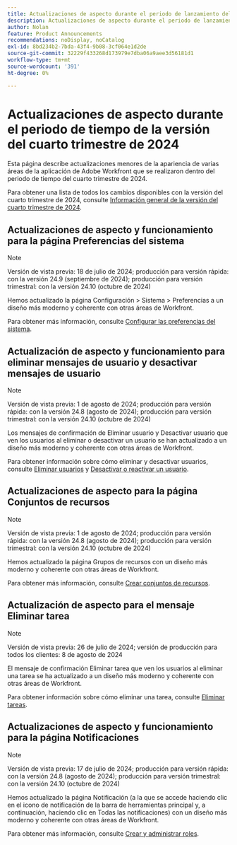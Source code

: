 ```yaml
---
title: Actualizaciones de aspecto durante el periodo de lanzamiento del cuarto trimestre de 2024
description: Actualizaciones de aspecto durante el periodo de lanzamiento del cuarto trimestre de 2024
author: Nolan
feature: Product Announcements
recommendations: noDisplay, noCatalog
exl-id: 8bd234b2-7bda-43f4-9b08-3cf064e1d2de
source-git-commit: 32229f433268d173979e7dba06a9aee3d56181d1
workflow-type: tm+mt
source-wordcount: '391'
ht-degree: 0%

---
```


# Actualizaciones de aspecto durante el periodo de tiempo de la versión del cuarto trimestre de 2024

Esta página describe actualizaciones menores de la apariencia de varias áreas de la aplicación de Adobe Workfront que se realizaron dentro del periodo de tiempo del cuarto trimestre de 2024.

Para obtener una lista de todos los cambios disponibles con la versión del cuarto trimestre de 2024, consulte [Información general de la versión del cuarto trimestre de 2024](/help/quicksilver/product-announcements/product-releases/24-q4-release-activity/24-q4-release-overview.md).

## Actualizaciones de aspecto y funcionamiento para la página Preferencias del sistema

>[!NOTE]
>
>Versión de vista previa: 18 de julio de 2024; producción para versión rápida: con la versión 24.9 (septiembre de 2024); producción para versión trimestral: con la versión 24.10 (octubre de 2024)

Hemos actualizado la página Configuración > Sistema > Preferencias a un diseño más moderno y coherente con otras áreas de Workfront.

Para obtener más información, consulte [Configurar las preferencias del sistema](/help/quicksilver/administration-and-setup/manage-workfront/security/configure-security-preferences.md).

## Actualización de aspecto y funcionamiento para eliminar mensajes de usuario y desactivar mensajes de usuario

>[!NOTE]
>
>Versión de vista previa: 1 de agosto de 2024; producción para versión rápida: con la versión 24.8 (agosto de 2024); producción para versión trimestral: con la versión 24.10 (octubre de 2024)

Los mensajes de confirmación de Eliminar usuario y Desactivar usuario que ven los usuarios al eliminar o desactivar un usuario se han actualizado a un diseño más moderno y coherente con otras áreas de Workfront.

Para obtener información sobre cómo eliminar y desactivar usuarios, consulte [Eliminar usuarios](/help/quicksilver/administration-and-setup/add-users/create-and-manage-users/delete-a-user.md) y [Desactivar o reactivar un usuario](/help/quicksilver/administration-and-setup/add-users/create-and-manage-users/deactivate-a-user.md).

## Actualizaciones de aspecto para la página Conjuntos de recursos

>[!NOTE]
>
>Versión de vista previa: 1 de agosto de 2024; producción para versión rápida: con la versión 24.8 (agosto de 2024); producción para versión trimestral: con la versión 24.10 (octubre de 2024)

Hemos actualizado la página Grupos de recursos con un diseño más moderno y coherente con otras áreas de Workfront.

Para obtener más información, consulte [Crear conjuntos de recursos](/help/quicksilver/resource-mgmt/resource-planning/resource-pools/create-resource-pools.md).

## Actualización de aspecto para el mensaje Eliminar tarea

>[!NOTE]
>
>Versión de vista previa: 26 de julio de 2024; versión de producción para todos los clientes: 8 de agosto de 2024

El mensaje de confirmación Eliminar tarea que ven los usuarios al eliminar una tarea se ha actualizado a un diseño más moderno y coherente con otras áreas de Workfront.

Para obtener información sobre cómo eliminar una tarea, consulte [Eliminar tareas](/help/quicksilver/manage-work/tasks/manage-tasks/delete-tasks.md).

## Actualizaciones de aspecto y funcionamiento para la página Notificaciones

>[!NOTE]
>
>Versión de vista previa: 17 de julio de 2024; producción para versión rápida: con la versión 24.8 (agosto de 2024); producción para versión trimestral: con la versión 24.10 (octubre de 2024)

Hemos actualizado la página Notificación (a la que se accede haciendo clic en el icono de notificación de la barra de herramientas principal y, a continuación, haciendo clic en Todas las notificaciones) con un diseño más moderno y coherente con otras áreas de Workfront.

Para obtener más información, consulte [Crear y administrar roles](/help/quicksilver/administration-and-setup/set-up-workfront/organizational-setup/create-manage-job-roles.md).
